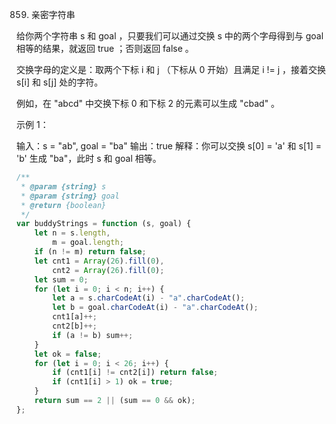 859. 亲密字符串

给你两个字符串 s 和 goal ，只要我们可以通过交换 s 中的两个字母得到与 goal 相等的结果，就返回 true ；否则返回 false 。

交换字母的定义是：取两个下标 i 和 j （下标从 0 开始）且满足 i != j ，接着交换 s[i] 和 s[j] 处的字符。

例如，在 "abcd" 中交换下标 0 和下标 2 的元素可以生成 "cbad" 。

示例 1：

输入：s = "ab", goal = "ba"
输出：true
解释：你可以交换 s[0] = 'a' 和 s[1] = 'b' 生成 "ba"，此时 s 和 goal 相等。

```js
/**
 * @param {string} s
 * @param {string} goal
 * @return {boolean}
 */
var buddyStrings = function (s, goal) {
    let n = s.length,
        m = goal.length;
    if (n != m) return false;
    let cnt1 = Array(26).fill(0),
        cnt2 = Array(26).fill(0);
    let sum = 0;
    for (let i = 0; i < n; i++) {
        let a = s.charCodeAt(i) - "a".charCodeAt();
        let b = goal.charCodeAt(i) - "a".charCodeAt();
        cnt1[a]++;
        cnt2[b]++;
        if (a != b) sum++;
    }
    let ok = false;
    for (let i = 0; i < 26; i++) {
        if (cnt1[i] != cnt2[i]) return false;
        if (cnt1[i] > 1) ok = true;
    }
    return sum == 2 || (sum == 0 && ok);
};
```

